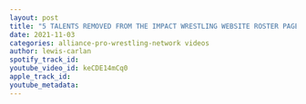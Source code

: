 ```yaml
---
layout: post
title: "5 TALENTS REMOVED FROM THE IMPACT WRESTLING WEBSITE ROSTER PAGE"
date: 2021-11-03
categories: alliance-pro-wrestling-network videos
author: lewis-carlan
spotify_track_id: 
youtube_video_id: keCDE14mCq0
apple_track_id: 
youtube_metadata: 
---
```

